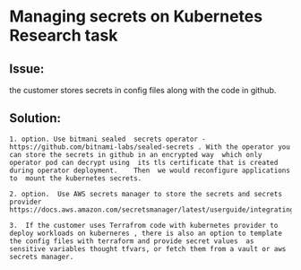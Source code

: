 # Managing secrets on Kubernetes Research task

## Issue: 
  the customer stores secrets in config files   along with the code in github. 

## Solution:
    1. option. Use bitmani sealed  secrets operator - https://github.com/bitnami-labs/sealed-secrets . With the operator you can store the secrets in github in an encrypted way  which only operator pod can decrypt using  its tls certificate that is created during operator deployment.    Then  we would reconfigure applications to  mount the kubernetes secrets.

    2. option.  Use AWS secrets manager to store the secrets and secrets provider https://docs.aws.amazon.com/secretsmanager/latest/userguide/integrating_csi_driver.html 

    3.  If the customer uses Terrafrom code with kubernetes provider to deploy workloads on kuberneres , there is also an option to template the config files with terraform and provide secret values  as sensitive variables thought tfvars, or fetch them from a vault or aws secrets manager.
  